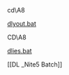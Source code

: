 cd\\A8

[dlyout.bat](https://github.com/santimcs/A8/blob/main/dlyout.bat)

CD\\A8

[dlies.bat](https://github.com/santimcs/A8/blob/main/dlies.bat)

[[DL _Nite5 Batch]]